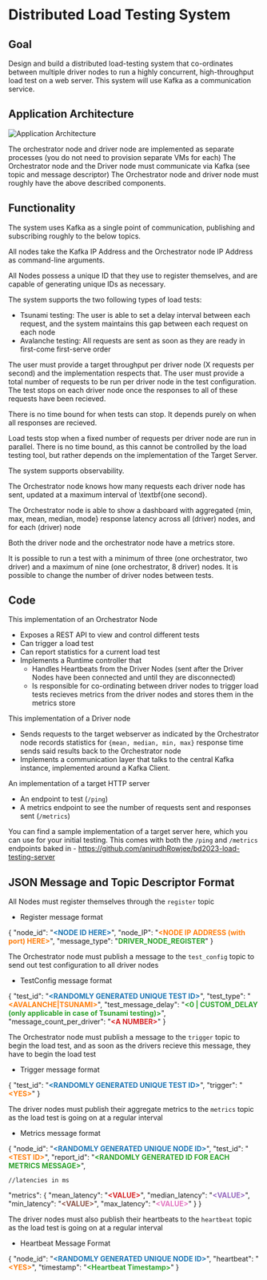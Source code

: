 # Distributed Load Testing System

## Goal

Design and build a distributed load-testing system that co-ordinates between
multiple driver nodes to run a highly concurrent, high-throughput load test on a
web server. This system will use Kafka as a communication service.

## Application Architecture

![Application Architecture](https://github.com/user-attachments/assets/f4302dc4-a8bf-4a8d-af1b-4b6f68439fff)

The orchestrator node and driver node are implemented as separate processes
(you do not need to provision separate VMs for each)
The Orchestrator node and the Driver node must communicate via Kafka (see
topic and message descriptor)
The Orchestrator node and driver node must roughly have the above described
components.

## Functionality

The system uses Kafka as a single point of communication, publishing and
subscribing roughly to the below topics.

All nodes take the Kafka IP Address and the Orchestrator node IP Address as
command-line arguments.

All Nodes possess a unique ID that they use to register themselves, and
are capable of generating unique IDs as necessary.

The system supports the two following types of load tests:

- Tsunami testing: The user is able to set a delay interval between
  each request, and the system maintains this gap between each request on
  each node
- Avalanche testing: All requests are sent as soon as they are ready in
  first-come first-serve order

The user must provide a target throughput per driver node (X requests per
second) and the implementation respects that. The user must provide a
total number of requests to be run per driver node in the test
configuration.
The test stops on each driver node once the responses to all
of these requests have been recieved.

There is no time bound for when tests can stop. It depends purely on when
all responses are recieved.

Load tests stop when a fixed number of requests per driver node are run in
parallel. There is no time bound, as this cannot be controlled by the load
testing tool, but rather depends on the implementation of the Target Server.

The system supports observability.

The Orchestrator node knows how many requests each driver node has sent,
updated at a maximum interval of \textbf{one second}.

The Orchestrator node is able to show a dashboard with aggregated {min,
max, mean, median, mode} response latency across all (driver) nodes, and for
each (driver) node

Both the driver node and the orchestrator node have a metrics store.

It is possible to run a test with a minimum of three (one
orchestrator, two driver) and a maximum of nine (one orchestrator, 8 driver)
nodes.
It is possible to change the number of driver nodes between tests.


## Code
This implementation of an Orchestrator Node

- Exposes a REST API to view and control different tests
- Can trigger a load test
- Can report statistics for a current load test
- Implements a Runtime controller that
  - Handles Heartbeats from the Driver Nodes (sent after the Driver Nodes
have been connected and until they are disconnected)
  - Is responsible for co-ordinating between driver nodes to trigger load
tests
recieves metrics from the driver nodes and stores them in the metrics
store

This implementation of a Driver node

- Sends requests to the target webserver as indicated by the Orchestrator
node records statistics for `{mean, median, min, max}` response time
sends said results back to the Orchestrator node
- Implements a communication layer that talks to the central Kafka instance,
implemented around a Kafka Client.

An implementation of a target HTTP server

- An endpoint to test (`/ping`)
- A metrics endpoint to see the number of requests sent and responses sent
(`/metrics`)

You can find a sample implementation of a target server here, which you can use
for your initial testing. This comes with both the `/ping` and `/metrics`
endpoints baked in -
https://github.com/anirudhRowjee/bd2023-load-testing-server

## JSON Message and Topic Descriptor Format

All Nodes must register themselves through the `register` topic

- Register message format

{
  "node_id": "<span style='color: #1f77b4; font-weight: bold;'>&lt;NODE ID HERE&gt;</span>",
  "node_IP": "<span style='color: #ff7f0e; font-weight: bold;'>&lt;NODE IP ADDRESS (with port) HERE&gt;</span>",
  "message_type": "<span style='color: #2ca02c; font-weight: bold;'>DRIVER_NODE_REGISTER</span>"
}

The Orchestrator node must publish a message to the `test_config` topic to send
out test configuration to all driver nodes

- TestConfig message format


{
  "test_id": "<span style='color: #1f77b4; font-weight: bold;'>&lt;RANDOMLY GENERATED UNIQUE TEST ID&gt;</span>",
  "test_type": "<span style='color: #ff7f0e; font-weight: bold;'>&lt;AVALANCHE|TSUNAMI&gt;</span>",
  "test_message_delay": "<span style='color: #2ca02c; font-weight: bold;'>&lt;0 | CUSTOM_DELAY (only applicable in case of Tsunami testing)&gt;</span>",
  "message_count_per_driver": "<span style='color: #d62728; font-weight: bold;'>&lt;A NUMBER&gt;</span>"
}

The Orchestrator node must publish a message to the `trigger` topic to begin the
load test, and as soon as the drivers recieve this message, they have to begin
the load test

- Trigger message format

{
  "test_id": "<span style='color: #1f77b4; font-weight: bold;'>&lt;RANDOMLY GENERATED UNIQUE TEST ID&gt;</span>",
  "trigger": "<span style='color: #ff7f0e; font-weight: bold;'>&lt;YES&gt;</span>"
}

The driver nodes must publish their aggregate metrics to the `metrics` topic as
the load test is going on at a regular interval

- Metrics message format

{
  "node_id": "<span style='color: #1f77b4; font-weight: bold;'>&lt;RANDOMLY GENERATED UNIQUE NODE ID&gt;</span>",
  "test_id": "<span style='color: #ff7f0e; font-weight: bold;'>&lt;TEST ID&gt;</span>",
  "report_id": "<span style='color: #2ca02c; font-weight: bold;'>&lt;RANDOMLY GENERATED ID FOR EACH METRICS MESSAGE&gt;</span>",
  
  `//latencies in ms`
  
  
  "metrics": {
    "mean_latency": "<span style='color: #d62728; font-weight: bold;'>&lt;VALUE&gt;</span>",
    "median_latency": "<span style='color: #9467bd; font-weight: bold;'>&lt;VALUE&gt;</span>",
    "min_latency": "<span style='color: #8c564b; font-weight: bold;'>&lt;VALUE&gt;</span>",
    "max_latency": "<span style='color: #e377c2; font-weight: bold;'>&lt;VALUE&gt;</span>"
  }
}

The driver nodes must also publish their heartbeats to the `heartbeat` topic as
the load test is going on at a regular interval

- Heartbeat Message Format

{
  "node_id": "<span style='color: #1f77b4; font-weight: bold;'>&lt;RANDOMLY GENERATED UNIQUE NODE ID&gt;</span>",
  "heartbeat": "<span style='color: #ff7f0e; font-weight: bold;'>&lt;YES&gt;</span>",
  "timestamp": "<span style='color: #2ca02c; font-weight: bold;'>&lt;Heartbeat Timestamp&gt;</span>"
}









